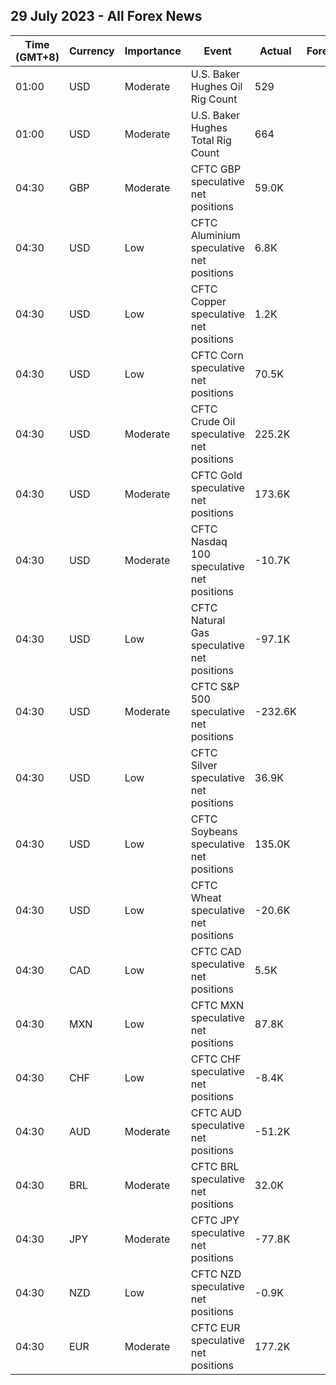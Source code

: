 ## 29 July 2023 - All Forex News

| Time (GMT+8) | Currency | Importance | Event | Actual | Forecast | Previous |
|------|----------|------------|-------|--------|----------|----------|
| 01:00 | USD | Moderate | U.S. Baker Hughes Oil Rig Count | 529 |  | 530 |
| 01:00 | USD | Moderate | U.S. Baker Hughes Total Rig Count | 664 |  | 669 |
| 04:30 | GBP | Moderate | CFTC GBP speculative net positions | 59.0K |  | 63.7K |
| 04:30 | USD | Low | CFTC Aluminium speculative net positions | 6.8K |  | 6.4K |
| 04:30 | USD | Low | CFTC Copper speculative net positions | 1.2K |  | -3.5K |
| 04:30 | USD | Low | CFTC Corn speculative net positions | 70.5K |  | 19.9K |
| 04:30 | USD | Moderate | CFTC Crude Oil speculative net positions | 225.2K |  | 206.1K |
| 04:30 | USD | Moderate | CFTC Gold speculative net positions | 173.6K |  | 193.3K |
| 04:30 | USD | Moderate | CFTC Nasdaq 100 speculative net positions | -10.7K |  | 1.2K |
| 04:30 | USD | Low | CFTC Natural Gas speculative net positions | -97.1K |  | -95.8K |
| 04:30 | USD | Moderate | CFTC S&P 500 speculative net positions | -232.6K |  | -263.7K |
| 04:30 | USD | Low | CFTC Silver speculative net positions | 36.9K |  | 43.9K |
| 04:30 | USD | Low | CFTC Soybeans speculative net positions | 135.0K |  | 107.3K |
| 04:30 | USD | Low | CFTC Wheat speculative net positions | -20.6K |  | -38.7K |
| 04:30 | CAD | Low | CFTC CAD speculative net positions | 5.5K |  | 0.5K |
| 04:30 | MXN | Low | CFTC MXN speculative net positions | 87.8K |  | 94.5K |
| 04:30 | CHF | Low | CFTC CHF speculative net positions | -8.4K |  | -10.2K |
| 04:30 | AUD | Moderate | CFTC AUD speculative net positions | -51.2K |  | -50.4K |
| 04:30 | BRL | Moderate | CFTC BRL speculative net positions | 32.0K |  | 33.9K |
| 04:30 | JPY | Moderate | CFTC JPY speculative net positions | -77.8K |  | -90.2K |
| 04:30 | NZD | Low | CFTC NZD speculative net positions | -0.9K |  | -3.6K |
| 04:30 | EUR | Moderate | CFTC EUR speculative net positions | 177.2K |  | 178.8K |
